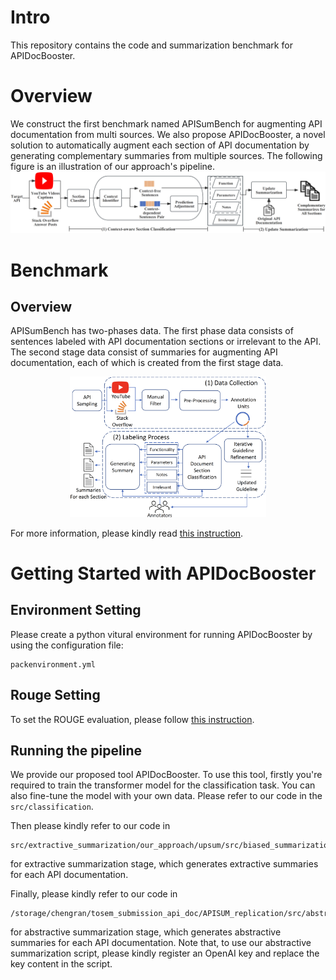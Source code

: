 # Intro
This repository contains the code and summarization benchmark for APIDocBooster.

# Overview
We construct the first benchmark named APISumBench for augmenting API documentation from multi sources.
We also propose APIDocBooster, a novel solution to automatically augment each section of API documentation by generating complementary summaries from multiple sources.
The following figure is an illustration of our approach's pipeline.
![APIDocBooster](presentation/end2end.jpg)

# Benchmark

## Overview
APISumBench has two-phases data. 
The first phase data consists of sentences labeled with API documentation sections or irrelevant to the API. 
The second stage data consist of summaries for augmenting API documentation, each of which is created from the first stage data.

<center>
<figure>
<!-- ![](figure/groundtruth_summary.png) ![](figure/datafield.png)
 -->
<img src='presentation/benchmark.jpg' style="zoom: 30.7%;"/>
</figure>
</center>

For more information, please kindly read [this instruction](data/readme.md).

# Getting Started with APIDocBooster

## Environment Setting

Please create a python vitural environment for running APIDocBooster by using the configuration file:

```
packenvironment.yml 
```

## Rouge Setting

To set the ROUGE evaluation, please follow [this instruction](https://stackoverflow.com/a/57686103/10143020).

## Running the pipeline

We provide our proposed tool APIDocBooster. 
To use this tool, firstly you're required to train the transformer model for the classification task. 
You can also fine-tune the model with your own data.
Please refer to our code in the ``src/classification``.

Then please kindly refer to our code in 
```
src/extractive_summarization/our_approach/upsum/src/biased_summarization.py
```
for extractive summarization stage, which generates extractive summaries for each API documentation.

Finally, please kindly refer to our code in 
```
/storage/chengran/tosem_submission_api_doc/APISUM_replication/src/abstractive_summarization/call.py
```
for abstractive summarization stage, which generates abstractive summaries for each API documentation. 
Note that, to use our abstractive summarization script, please kindly register an OpenAI key and replace the key content in the script. 

